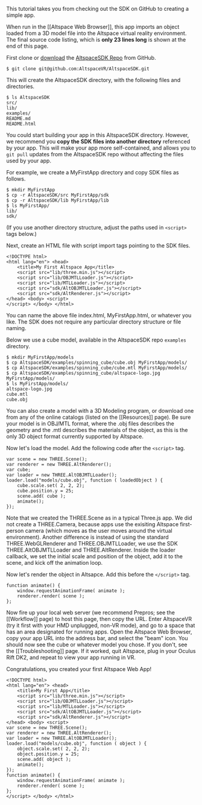This tutorial takes you from checking out the SDK on GitHub to creating a simple app.  

When run in the [[Altspace Web Browser]], this app imports an object loaded from a 3D model file into the Altspace virtual reality environment. The final source code listing, which is **only 23 lines long** is shown at the end of this page.

First clone or [download] the [AltspaceSDK Repo] from GitHub.
```
$ git clone git@github.com:AltspaceVR/AltspaceSDK.git
```
This will create the AltspaceSDK directory, with the following files and directories.
```
$ ls AltspaceSDK
src/
lib/
examples/
README.md
README.html
```
You could start building your app in this AltspaceSDK directory.  However, we recommend you **copy the SDK files into another directory** referenced by your app.  This will make your app more self-contained, and allows you to `git pull` updates from the AltspaceSDK repo without affecting the files used by your app.

For example, we create a MyFirstApp directory and copy SDK files as follows.
```
$ mkdir MyFirstApp
$ cp -r AltspaceSDK/src MyFirstApp/sdk
$ cp -r AltspaceSDK/lib MyFirstApp/lib
$ ls MyFirstApp/
lib/
sdk/
```
(If you use another directory structure, adjust the paths used in `<script>` tags below.)

Next, create an HTML file with script import tags pointing to the SDK files.  
```
<!DOCTYPE html>
<html lang="en"> <head>
    <title>My First Altspace App</title>
    <script src="lib/three.min.js"></script>
    <script src="lib/OBJMTLLoader.js"></script>
    <script src="lib/MTLLoader.js"></script>
    <script src="sdk/AltOBJMTLLoader.js"></script>
    <script src="sdk/AltRenderer.js"></script>
</head> <body> <script>
</script> </body> </html>
```
You can name the above file index.html, MyFirstApp.html, or whatever you like. The SDK does not require any particular directory structure or file naming.

Below we use a cube model, available in the AltspaceSDK repo `examples` directory. 
```
$ mkdir MyFirstApp/models
$ cp AltspaceSDK/examples/spinning_cube/cube.obj MyFirstApp/models/
$ cp AltspaceSDK/examples/spinning_cube/cube.mtl MyFirstApp/models/
$ cp AltspaceSDK/examples/spinning_cube/altspace-logo.jpg MyFirstApp/models/
$ ls MyFirstApp/models/
altspace-logo.jpg
cube.mtl
cube.obj
```
You can also create a model with a 3D Modeling program, or download one from any of the online catalogs (listed on the [[Resources]] page).  Be sure your model is in OBJ/MTL format, where the .obj files describes the geometry and the .mtl describes the materials of the object, as this is the only 3D object format currently supported by Altspace.  

Now let's load the model.  Add the following code after the `<script>` tag.
```
var scene = new THREE.Scene();
var renderer = new THREE.AltRenderer();
var cube;
var loader = new THREE.AltOBJMTLLoader();
loader.load("models/cube.obj", function ( loadedObject ) {
	cube.scale.set( 2, 2, 2);
	cube.position.y = 25;
	scene.add( cube );
	animate();
});
```
Note that we created the THREE.Scene as in a typical Three.js app.  We did not create a THREE.Camera, because apps use the exisiting Altspace first-person camera (which moves as the user moves around the virtual environment).  Another difference is instead of using the standard THREE.WebGLRenderer and THREE.OBJMTLLoader, we use the SDK THREE.AltOBJMTLLoader and THREE.AltRenderer.  Inside the loader callback, we set the initial scale and position of the object, add it to the scene, and kick off the animation loop.

Now let's render the object in Altsapce. Add this before the `</script>` tag.
```
function animate() {
	window.requestAnimationFrame( animate );
	renderer.render( scene );
};
```
Now fire up your local web server (we recommend Prepros; see the [[Workflow]] page) to host this page, then copy the URL. Enter AltspaceVR (try it first with your HMD unplugged, non-VR mode), and go to a space that has an area designated for running apps.  Open the Altspace Web Browser, copy your app URL into the address bar, and select the "beam" icon. You should now see the cube or whatever model you chose.  If you don't, see the [[Troubleshooting]] page. If it worked, quit Altspace, plug in your Oculus Rift DK2, and repeat to view your app running in VR.  

Congratulations, you created your first Altspace Web App!

```
<!DOCTYPE html>
<html lang="en"> <head>
    <title>My First App</title>
    <script src="lib/three.min.js"></script>
    <script src="lib/OBJMTLLoader.js"></script>
    <script src="lib/MTLLoader.js"></script>
    <script src="sdk/AltOBJMTLLoader.js"></script>
    <script src="sdk/AltRenderer.js"></script>
</head> <body> <script>
var scene = new THREE.Scene();
var renderer = new THREE.AltRenderer();
var loader = new THREE.AltOBJMTLLoader();
loader.load("models/cube.obj", function ( object ) {
	object.scale.set( 2, 2, 2);
	object.position.y = 25;
	scene.add( object );
	animate();
});
function animate() {
	window.requestAnimationFrame( animate );
	renderer.render( scene );
};
</script> </body> </html>
```

[AltspaceSDK Repo]: https://github.com/AltspaceVR/AltspaceSDK
[README]: https://github.com/AltspaceVR/AltspaceSDK
[download]: https://github.com/AltspaceVR/AltspaceSDK/archive/master.zip
[Three.js Examples]: http://threejs.org/examples/

